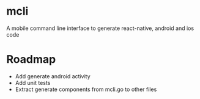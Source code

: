 # mcli
A mobile command line interface to generate react-native, android and ios code

# Roadmap
- Add generate android activity
- Add unit tests
- Extract generate components from mcli.go to other files
